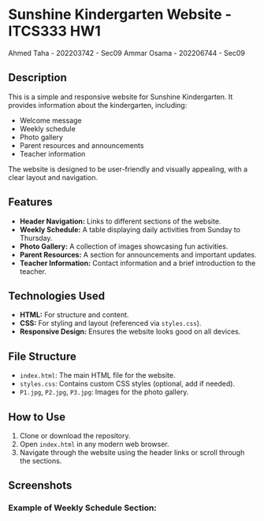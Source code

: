 # Sunshine Kindergarten Website - ITCS333 HW1
Ahmed Taha - 202203742 - Sec09
Ammar Osama - 202206744 - Sec09


## Description
This is a simple and responsive website for Sunshine Kindergarten. It provides information about the kindergarten, including:
- Welcome message
- Weekly schedule
- Photo gallery
- Parent resources and announcements
- Teacher information

The website is designed to be user-friendly and visually appealing, with a clear layout and navigation.

## Features
- **Header Navigation:** Links to different sections of the website.
- **Weekly Schedule:** A table displaying daily activities from Sunday to Thursday.
- **Photo Gallery:** A collection of images showcasing fun activities.
- **Parent Resources:** A section for announcements and important updates.
- **Teacher Information:** Contact information and a brief introduction to the teacher.

## Technologies Used
- **HTML:** For structure and content.
- **CSS:** For styling and layout (referenced via `styles.css`).
- **Responsive Design:** Ensures the website looks good on all devices.

## File Structure
- `index.html`: The main HTML file for the website.
- `styles.css`: Contains custom CSS styles (optional, add if needed).
- `P1.jpg`, `P2.jpg`, `P3.jpg`: Images for the photo gallery.

## How to Use
1. Clone or download the repository.
2. Open `index.html` in any modern web browser.
3. Navigate through the website using the header links or scroll through the sections.

## Screenshots
### Example of Weekly Schedule Section:
